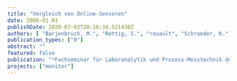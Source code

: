 ```yaml
---
title: "Vergleich von Online-Sensoren"
date: 2008-01-01
publishDate: 2020-07-03T20:16:34.521430Z
authors: [ "Barjenbruch, M.", "Rettig, S.", "rouault", "Schroeder, K." ]
publication_types: ["0"]
abstract: ""
featured: false
publication: "*Fachseminar für Laboranalytik und Prozess-Messtechnik der Fa. Hach-Lange, Berlin*"
projects: ["monitor"]
---
```


